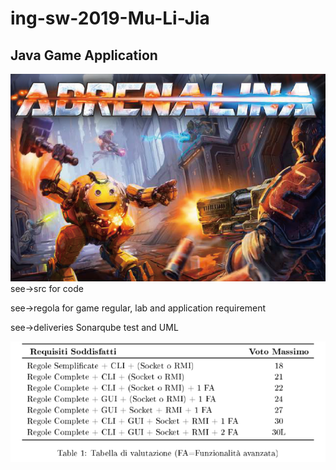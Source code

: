 # ing-sw-2019-Mu-Li-Jia

## Java Game Application
 ![image](https://github.com/muxueman/ing-sw-2019-Mu-Li-Jia/blob/master/regola/logo.PNG)
see->src for code

see->regola for game regular, lab and application requirement

see->deliveries Sonarqube test and UML

 ![image](https://github.com/muxueman/ing-sw-2019-Mu-Li-Jia/blob/master/regola/requisiti.png)
